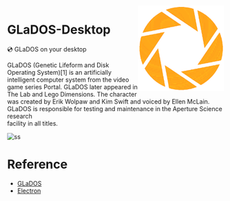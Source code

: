 <img src='https://github.com/GloomyGhost-MosquitoSeal/GLaDOS-Desktop/blob/master/src/images/logo.png?raw=true' align="right" width=200>

# GLaDOS-Desktop
💿 GLaDOS on your desktop 

GLaDOS (Genetic Lifeform and Disk Operating System)[1] is an artificially intelligent computer system from the video game series Portal. GLaDOS later appeared in The Lab and Lego Dimensions. The character was created by Erik Wolpaw and Kim Swift and voiced by Ellen McLain. GLaDOS is responsible for testing and maintenance in the Aperture Science research<br/> facility in all titles. 

![ss](https://user-images.githubusercontent.com/12003087/58419002-f938ce00-80bb-11e9-8d76-b46c1bf67da6.png)


# Reference

- [GLaDOS](https://github.com/Lutron/GLaDOS)
- [Electron](https://electronjs.org/)
